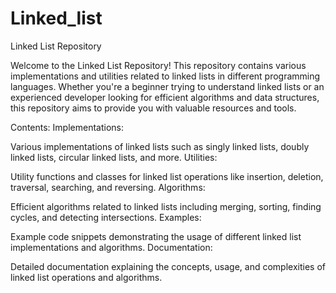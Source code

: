 # Linked_list
Linked List Repository

Welcome to the Linked List Repository! This repository contains various implementations and utilities related to linked lists in different programming languages. Whether you're a beginner trying to understand linked lists or an experienced developer looking for efficient algorithms and data structures, this repository aims to provide you with valuable resources and tools.

Contents:
Implementations:

Various implementations of linked lists such as singly linked lists, doubly linked lists, circular linked lists, and more.
Utilities:

Utility functions and classes for linked list operations like insertion, deletion, traversal, searching, and reversing.
Algorithms:

Efficient algorithms related to linked lists including merging, sorting, finding cycles, and detecting intersections.
Examples:

Example code snippets demonstrating the usage of different linked list implementations and algorithms.
Documentation:

Detailed documentation explaining the concepts, usage, and complexities of linked list operations and algorithms.
